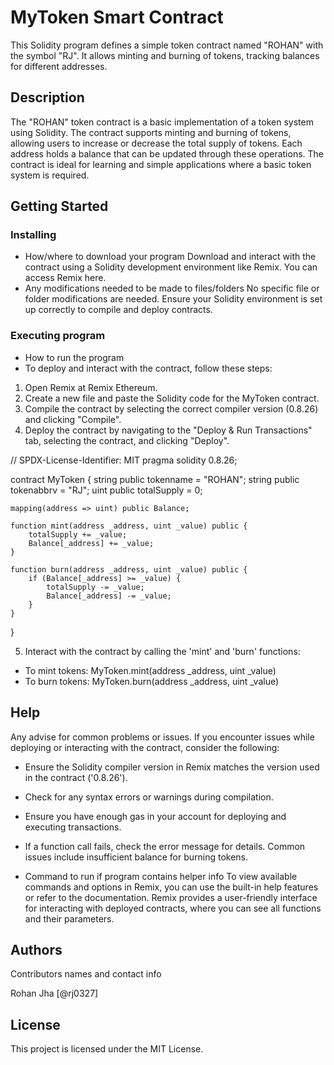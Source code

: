 # MyToken Smart Contract

This Solidity program defines a simple token contract named "ROHAN" with the symbol "RJ". It allows minting and burning of tokens, tracking balances for different addresses.

## Description

The "ROHAN" token contract is a basic implementation of a token system using Solidity. The contract supports minting and burning of tokens, allowing users to increase or decrease the total supply of tokens. Each address holds a balance that can be updated through these operations. The contract is ideal for learning and simple applications where a basic token system is required.


## Getting Started

### Installing

* How/where to download your program
Download and interact with the contract using a Solidity development environment like Remix. You can access Remix here.
* Any modifications needed to be made to files/folders
No specific file or folder modifications are needed. Ensure your Solidity environment is set up correctly to compile and deploy contracts.



### Executing program

* How to run the program
* To deploy and interact with the contract, follow these steps:

1. Open Remix at Remix Ethereum.
2. Create a new file and paste the Solidity code for the MyToken contract.
3. Compile the contract by selecting the correct compiler version (0.8.26) and clicking "Compile".
4. Deploy the contract by navigating to the "Deploy & Run Transactions" tab, selecting the contract, and clicking "Deploy".

// SPDX-License-Identifier: MIT
pragma solidity 0.8.26;

contract MyToken {
    string public tokenname = "ROHAN";
    string public tokenabbrv = "RJ";
    uint public totalSupply = 0;

    mapping(address => uint) public Balance;

    function mint(address _address, uint _value) public {
        totalSupply += _value;
        Balance[_address] += _value;
    }

    function burn(address _address, uint _value) public {
        if (Balance[_address] >= _value) {
            totalSupply -= _value;
            Balance[_address] -= _value;
        }
    }
}

5. Interact with the contract by calling the 'mint' and 'burn' functions:
* To mint tokens:
MyToken.mint(address _address, uint _value)
* To burn tokens:
MyToken.burn(address _address, uint _value)



## Help

Any advise for common problems or issues.
If you encounter issues while deploying or interacting with the contract, consider the following:

* Ensure the Solidity compiler version in Remix matches the version used in the contract ('0.8.26').
* Check for any syntax errors or warnings during compilation.
* Ensure you have enough gas in your account for deploying and executing transactions.
* If a function call fails, check the error message for details. Common issues include insufficient balance for burning tokens.

* Command to run if program contains helper info
To view available commands and options in Remix, you can use the built-in help features or refer to the documentation. Remix provides a user-friendly interface for interacting with deployed contracts, where you can see all functions and their parameters.



## Authors

Contributors names and contact info

Rohan Jha 
[@rj0327]


## License

This project is licensed under the MIT License.

